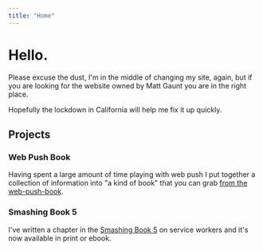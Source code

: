 ```yaml
---
title: "Home"
---
```


# Hello.

Please excuse the dust, I'm in the middle of changing my site, again, but
if you are looking for the website owned by Matt Gaunt you are in the right
place.

Hopefully the lockdown in California will help me fix it up quickly.

## Projects

### Web Push Book

Having spent a large amount of time playing with web push I put together a collection of information into "a kind of book" that you can grab [from the web-push-book](https://web-push-book.gauntface.com/).

### Smashing Book 5

I've written a chapter in the [Smashing Book 5](https://shop.smashingmagazine.com/products/smashing-book-5-real-life-responsive-web-design) on service workers and it's now available in print or ebook.
